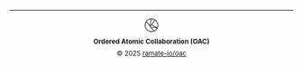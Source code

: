 
<!--OAC FOOTER: DO NOT REMOVE THIS LINE-->
---

<div align="center">
  <picture>
    <source srcset="/assets/oac-inverted-transparent.png" media="(prefers-color-scheme: dark)">
    <img height="24" src="/assets/oac-transparent.png" alt="OAC"/>
  </picture>
  <br/>
  <sub>
    <b>Ordered Atomic Collaboration (OAC)</b>
    <br/>
    &copy; 2025 <a href="https://github.com/ramate-io/oac">ramate-io/oac</a>
  </sub>
</div>
